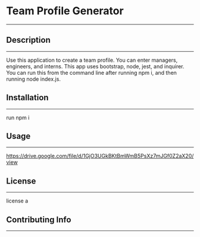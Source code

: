 # Team Profile Generator
------------------------------------------------

## Description
------------------------------------------------
Use this application to create a team profile. You can enter managers, engineers, and interns. This app uses bootstrap, node, jest, and inquirer. You can run this from the command line after running npm i, and then running node index.js.


## Installation
------------------------------------------------
run npm i


## Usage
------------------------------------------------
https://drive.google.com/file/d/1GjO3UGkBKtBmWmB5PsXz7mJGf0Z2aX20/view


## License
------------------------------------------------
license a


## Contributing Info
------------------------------------------------
